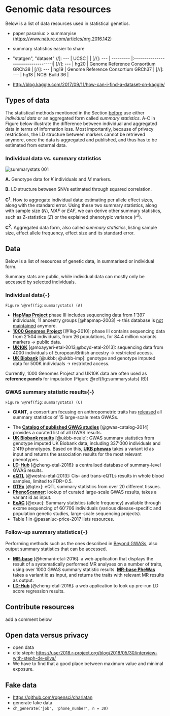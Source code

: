 # Genomic data resources

Below is a list of data resources used in statistical genetics.

- paper pasaniuc > summaryise (https://www.nature.com/articles/nrg.2016.142)
- summary statistics easier to share
- "statgen", "dataset"
//]: --- | UCSC | |
[//]: --- | --------- |:----------------------------------:|
[//]: --- | hg20 | Genome Reference Consortium GRCh38 |
[//]: --- | hg19 | Genome Reference Consortium GRCh37 |
[//]: --- | hg18 | NCBI Build 36 |

- http://blog.kaggle.com/2017/09/11/how-can-i-find-a-dataset-on-kaggle/


## Types of data
The statistical methods mentioned in the Section [before](#beyond-gwas) use either *individual data* or an aggregated form called *summary statistics*. A-C in Figure below illustrate the difference between individual and aggregated data in terms of information loss. Most importantly, because of privacy restrictions, the LD structure between markers cannot be retrieved anymore, once the data is aggregated and published, and thus has to be estimated from external data. 

### Individual data vs. summary statistics

![summarystats 001](https://user-images.githubusercontent.com/4454726/41023833-d133b840-696d-11e8-9824-6abba73f24d6.png)

**A.** Genotype data for *K* individuals and *M* markers. 

**B.** LD structure between SNVs estimated through squared correlation. 

**C<sup>1</sup>.** How to aggregate individual data: estimating per allele effect sizes, along with the standard error. Using these two summary statistics, along with sample size (*N*), *MAF* or *EAF*, we can derive other summary statistics, such as Z-statistics (*Z*) or the explained phenotypic variance (*r<sup>2</sup>*).

**C<sup>2</sup>.** Aggregated data form, also called *summary statistics*, listing sample size, effect allele frequency, effect size and its standard error. 

## Data

Below is a list of resources of genetic data, in summarised or individual form.

Summary stats are public, while individual data can mostly only be accessed by selected individuals.

### Individual data{-}


```{marginfigure, echo = TRUE}
Figure \@ref(fig:summarystats) (A)
```

- [**HapMap Project**](https://www.sanger.ac.uk/resources/downloads/human/hapmap3.html) phase III includes sequencing data from 1'397 individuals, 11 ancestry groups [@hapmap-2003] $\to$ this database is [not maintained](https://www.ncbi.nlm.nih.gov/variation/news/NCBI_retiring_HapMap/) anymore. <!-- phase one 270 individuals -->
- [**1000 Genomes Project**](http://www.internationalgenome.org/) [@1kg-2010]: phase III contains sequencing data from 2'504 individuals, from 26 populations, for 84.4 million variants markers $\to$ public data.
- [**UK10K**](http://www.uk10k.org/) [@moayyeri-etal-2013;@boyd-etal-2013]: sequencing data from 4000 individuals of European/British ancestry $\to$ restricted access. 
- [**UK Biobank**](http://www.ukbiobank.ac.uk/) [@ukbb; @ukbb-imp]: genotype and genotype imputed data for 500K individuals $\to$ restricted access.

Currently, 1000 Genomes Project and UK10K data are often used as **reference panels** for imputation (Figure \@ref(fig:summarystats) (B))

### GWAS summary statistic results{-}


```{marginfigure, echo = TRUE}
Figure \@ref(fig:summarystats) (C)
```

- **GIANT**, a consortium focusing on anthropometric traits has [released](https://portals.broadinstitute.org/collaboration/giant/index.php/GIANT_consortium_data_files) all summary statistics of 15 large-scale meta GWASs. 
<!--http://megastroke.org/download.html-->
- The [**Catalog of published GWAS studies**](https://www.genome.gov/gwastudies/) [@gwas-catalog-2014] provides a curated list of all GWAS results. <!-- -->
- [**UK Biobank results**](https://sites.google.com/broadinstitute.org/ukbbgwasresults/home?authuser=0) [@ukbb-neale]: GWAS summary statistics from genotype imputed UK Biobank data, including 337'000 individuals and 2'419 phenotypes. Based on this, [**UKB phewas**](http://pheweb.sph.umich.edu:5000/) takes a variant id as input and returns the association results for the most relevant phenotypes. 
- [**LD-Hub**](http://ldsc.broadinstitute.org/ldhub/) [@zheng-etal-2016]: a centralised database of summary-level GWAS results. 
- [**eQTL**](https://genenetwork.nl/bloodeqtlbrowser/) [@westra-etal-2013]: Cis- and trans-eQTLs results in whole blood samples, limited to FDR=0.5.
- [**GTEx**](http://www.gtexportal.org/) [@gtex]: eQTL summary statistics from over 20 different tissues.
- [**PhenoScanner**](http://www.phenoscanner.medschl.cam.ac.uk/phenoscanner): lookup of curated large-scale GWAS results, takes a variant id as input.
- [**ExAC**](http://exac.broadinstitute.org/) [@exac]: Summary statistics (allele frequency) available through exome sequencing of 60'706 individuals (various disease-specific and population genetic studies, large-scale sequencing projects).
- Table 1 in @pasaniuc-price-2017 lists resources.

### Follow-up summary statistics{-}


Performing methods such as the ones described in [Beyond GWASs](#beyond-gwas), also output summary statistics that can be accessed.

- [**MR-base**](http://www.mrbase.org/) [@hemani-etal-2016]: a web application that displays the result of a systematically performed MR analyses on a number of traits, using over 1000 GWAS summary statistic results. [**MR-base PheWas**](http://phewas.mrbase.org) takes a variant id as input, and returns the traits with relevant MR results as output. 
- [**LD-Hub**](http://ldsc.broadinstitute.org/ldhub/) [@zheng-etal-2016]: a web application to look up pre-run LD score regression results.

## Contribute resources

add a comment below


## Open data versus privacy

- open data
- cite steph: https://user2018.r-project.org/blog/2018/05/30/interview-with-steph-de-silva/
- We have to find that a good place between maximum value and minimal exposure.

## Fake data

- https://github.com/ropensci/charlatan
- generate fake data
- `ch_generate('job', 'phone_number', n = 30)`



